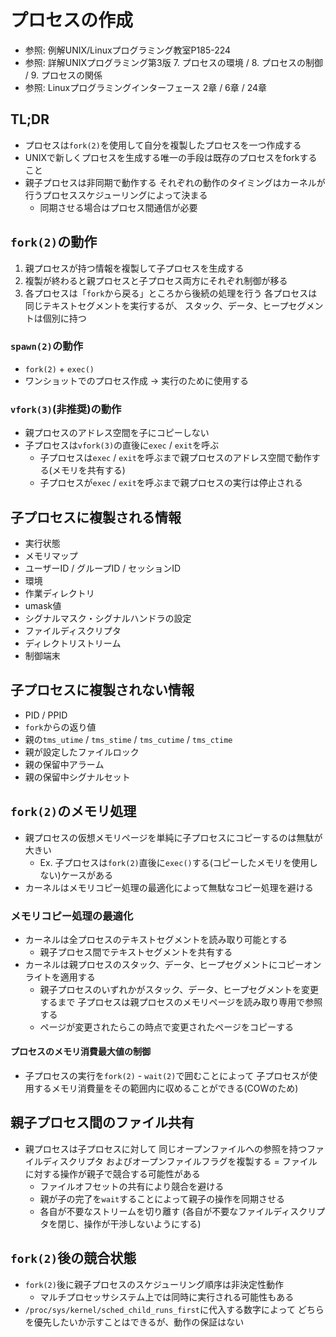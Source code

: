 # プロセスの作成
- 参照: 例解UNIX/Linuxプログラミング教室P185-224
- 参照: 詳解UNIXプログラミング第3版 7. プロセスの環境 / 8. プロセスの制御 / 9. プロセスの関係
- 参照: Linuxプログラミングインターフェース 2章 / 6章 / 24章

## TL;DR
- プロセスは`fork(2)`を使用して自分を複製したプロセスを一つ作成する
- UNIXで新しくプロセスを生成する唯一の手段は既存のプロセスをforkすること
- 親子プロセスは非同期で動作する
  それぞれの動作のタイミングはカーネルが行うプロセススケジューリングによって決まる
  - 同期させる場合はプロセス間通信が必要

## `fork(2)`の動作
1. 親プロセスが持つ情報を複製して子プロセスを生成する
2. 複製が終わると親プロセスと子プロセス両方にそれぞれ制御が移る
3. 各プロセスは「`fork`から戻る」ところから後続の処理を行う
   各プロセスは同じテキストセグメントを実行するが、
   スタック、データ、ヒープセグメントは個別に持つ

### `spawn(2)`の動作
- `fork(2)` + `exec()`
- ワンショットでのプロセス作成 -> 実行のために使用する

### `vfork(3)`(非推奨)の動作
- 親プロセスのアドレス空間を子にコピーしない
- 子プロセスは`vfork(3)`の直後に`exec` / `exit`を呼ぶ
  - 子プロセスは`exec` / `exit`を呼ぶまで親プロセスのアドレス空間で動作する(メモリを共有する)
  - 子プロセスが`exec` / `exit`を呼ぶまで親プロセスの実行は停止される

## 子プロセスに複製される情報
- 実行状態
- メモリマップ
- ユーザーID / グループID / セッションID
- 環境
- 作業ディレクトリ
- umask値
- シグナルマスク・シグナルハンドラの設定
- ファイルディスクリプタ
- ディレクトリストリーム
- 制御端末

## 子プロセスに複製されない情報
- PID / PPID
- `fork`からの返り値
- 親の`tms_utime` / `tms_stime` / `tms_cutime` / `tms_ctime`
- 親が設定したファイルロック
- 親の保留中アラーム
- 親の保留中シグナルセット

## `fork(2)`のメモリ処理
- 親プロセスの仮想メモリページを単純に子プロセスにコピーするのは無駄が大きい
  - Ex. 子プロセスは`fork(2)`直後に`exec()`する(コピーしたメモリを使用しない)ケースがある
- カーネルはメモリコピー処理の最適化によって無駄なコピー処理を避ける

### メモリコピー処理の最適化
- カーネルは全プロセスのテキストセグメントを読み取り可能とする
  - 親子プロセス間でテキストセグメントを共有する
- カーネルは親プロセスのスタック、データ、ヒープセグメントにコピーオンライトを適用する
  - 親子プロセスのいずれかがスタック、データ、ヒープセグメントを変更するまで
    子プロセスは親プロセスのメモリページを読み取り専用で参照する
  - ページが変更されたらこの時点で変更されたページをコピーする

#### プロセスのメモリ消費最大値の制御
- 子プロセスの実行を`fork(2)` - `wait(2)`で囲むことによって
  子プロセスが使用するメモリ消費量をその範囲内に収めることができる(COWのため)

## 親子プロセス間のファイル共有
- 親プロセスは子プロセスに対して
  同じオープンファイルへの参照を持つファイルディスクリプタ
  およびオープンファイルフラグを複製する
  = ファイルに対する操作が親子で競合する可能性がある
  - ファイルオフセットの共有により競合を避ける
  - 親が子の完了を`wait`することによって親子の操作を同期させる
  - 各自が不要なストリームを切り離す
    (各自が不要なファイルディスクリプタを閉じ、操作が干渉しないようにする)

## `fork(2)`後の競合状態
- `fork(2)`後に親子プロセスのスケジューリング順序は非決定性動作
  - マルチプロセッサシステム上では同時に実行される可能性もある
- `/proc/sys/kernel/sched_child_runs_first`に代入する数字によって
  どちらを優先したいか示すことはできるが、動作の保証はない
